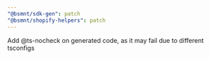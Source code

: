 ```yaml
---
"@bsmnt/sdk-gen": patch
"@bsmnt/shopify-helpers": patch
---
```


Add @ts-nocheck on generated code, as it may fail due to different tsconfigs
